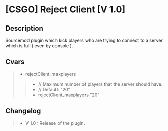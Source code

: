[CSGO] Reject Client [V 1.0]
===================

Description
-------------
Sourcemod plugin which kick players who are trying to connect to a server which is full ( even by console ).

Cvars
-------------
> - rejectClient_maxplayers
>> - // Maximum number of players that the server should have.
>> - // Default: "20"
>> - rejectClient_maxplayers "20"

Changelog
-------------
> - V 1.0 : Release of the plugin.
